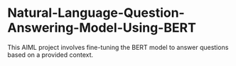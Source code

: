 # Natural-Language-Question-Answering-Model-Using-BERT
This AIML project involves fine-tuning the BERT model to answer questions based on a provided context.
